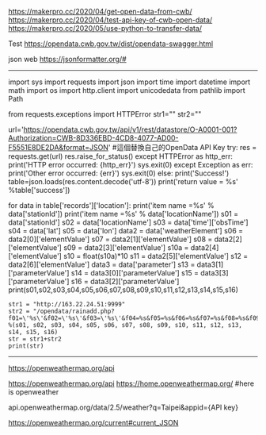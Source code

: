 https://makerpro.cc/2020/04/get-open-data-from-cwb/
https://makerpro.cc/2020/04/test-api-key-of-cwb-open-data/
https://makerpro.cc/2020/05/use-python-to-transfer-data/


Test
https://opendata.cwb.gov.tw/dist/opendata-swagger.html


json web
https://jsonformatter.org/#

----------------------
import sys
import requests
import json
import time
import datetime
import math
import os
import http.client
import unicodedata
from pathlib import Path

from requests.exceptions import HTTPError
str1=""
str2=""

url='https://opendata.cwb.gov.tw/api/v1/rest/datastore/O-A0001-001?Authorization=CWB-8D336EBD-4CD8-4077-AD00-F5551E8DE2DA&format=JSON' #這個替換自己的OpenData API Key
try:
    res = requests.get(url)
    res.raise_for_status()
except HTTPError as http_err:
    print('HTTP error occurred: {http_err}')
    sys.exit(0)
except Exception as err:
    print('Other error occurred: {err}')
    sys.exit(0)
else:
    print('Success!')
    table=json.loads(res.content.decode('utf-8'))
    print('return value = %s' %table['success'])

for data in table['records']['location']:
    print('item name =%s' % data['stationId'])
    print('item name =%s' % data['locationName'])
    s01 = data['stationId']
    s02 = data['locationName']
    s03 = data['time']['obsTime']
    s04 = data['lat']
    s05 = data['lon']
    data2 = data['weatherElement']
    s06 = data2[0]['elementValue']
    s07 = data2[1]['elementValue']
    s08 = data2[2]['elementValue']
    s09 = data2[3]['elementValue']
    s10a = data2[4]['elementValue']
    s10 = float(s10a)*10
    s11 = data2[5]['elementValue']
    s12 = data2[6]['elementValue']
    data3 = data['parameter']
    s13 = data3[1]['parameterValue']
    s14 = data3[0]['parameterValue']
    s15 = data3[3]['parameterValue']
    s16 = data3[2]['parameterValue']
    print(s01,s02,s03,s04,s05,s06,s07,s08,s09,s10,s11,s12,s13,s14,s15,s16)

    str1 = "http://163.22.24.51:9999"
    str2 = "/opendata/rainadd.php?f01=\'%s\'&f02=\'%s\'&f03=\'%s\'&f04=%s&f05=%s&f06=%s&f07=%s&f08=%s&f09=%s&f10=%s&f11=%s&f12=%s&f13=\'%s\'&f14=\'%s\'&f15=\'%s\'&f16=\'%s\'" %(s01, s02, s03, s04, s05, s06, s07, s08, s09, s10, s11, s12, s13, s14, s15, s16)
    str = str1+str2
    print(str)
    
    
---------------------------
https://openweathermap.org/api

https://openweathermap.org/api
https://home.openweathermap.org/
#here is openweather


api.openweathermap.org/data/2.5/weather?q=Taipei&appid={API key}

https://openweathermap.org/current#current_JSON